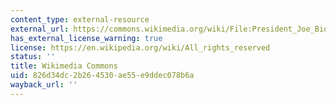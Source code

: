 ```yaml
---
content_type: external-resource
external_url: https://commons.wikimedia.org/wiki/File:President_Joe_Biden_and_President_Volodymyr_Zelenskyy_shake_hands_during_a_joint_press_conference.jpg
has_external_license_warning: true
license: https://en.wikipedia.org/wiki/All_rights_reserved
status: ''
title: Wikimedia Commons
uid: 826d34dc-2b26-4530-ae55-e9ddec078b6a
wayback_url: ''
---
```

